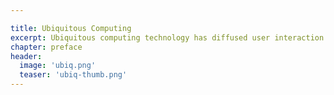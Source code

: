 ```yaml
---

title: Ubiquitous Computing
excerpt: Ubiquitous computing technology has diffused user interaction to the environment and has enabled an ecosystem of devices and services, such as the nest smart thermostat, which connects to the internet and is controlled through a mobile computer.
chapter: preface
header:
  image: 'ubiq.png'
  teaser: 'ubiq-thumb.png'
---
```

